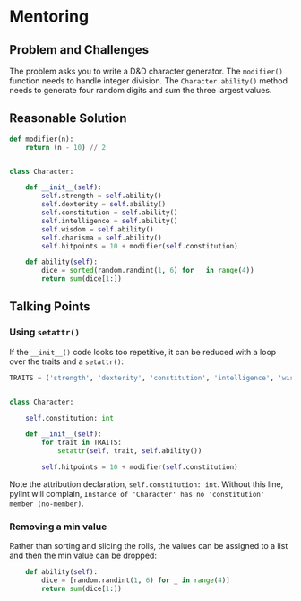 # Mentoring

## Problem and Challenges

The problem asks you to write a D&D character generator.
The `modifier()` function needs to handle integer division.
The `Character.ability()` method needs to generate four random digits and sum the three largest values.

## Reasonable Solution

```python
def modifier(n):
    return (n - 10) // 2


class Character:

    def __init__(self):
        self.strength = self.ability()
        self.dexterity = self.ability()
        self.constitution = self.ability()
        self.intelligence = self.ability()
        self.wisdom = self.ability()
        self.charisma = self.ability()
        self.hitpoints = 10 + modifier(self.constitution)

    def ability(self):
        dice = sorted(random.randint(1, 6) for _ in range(4))
        return sum(dice[1:])
```

## Talking Points

### Using `setattr()`

If the `__init__()` code looks too repetitive, it can be reduced with a loop over the traits and a `setattr()`:

```python
TRAITS = ('strength', 'dexterity', 'constitution', 'intelligence', 'wisdom', 'charisma')


class Character:

    self.constitution: int

    def __init__(self):
        for trait in TRAITS:
            setattr(self, trait, self.ability())

        self.hitpoints = 10 + modifier(self.constitution)
```

Note the attribution declaration, `self.constitution: int`. Without this line, pylint will complain, `Instance of 'Character' has no 'constitution' member (no-member)`.

### Removing a min value

Rather than sorting and slicing the rolls, the values can be assigned to a list and then the min value can be dropped:

```python
    def ability(self):
        dice = [random.randint(1, 6) for _ in range(4)]
        return sum(dice[1:])
```
